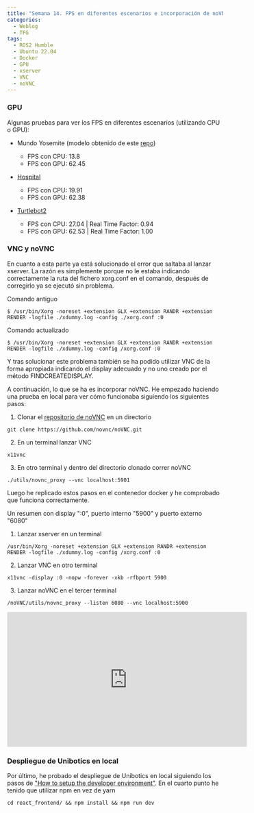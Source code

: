 ```yaml
---
title: "Semana 14. FPS en diferentes escenarios e incorporación de noVNC en el docker"
categories:
  - Weblog
  - TFG
tags:
  - ROS2 Humble
  - Ubuntu 22.04
  - Docker
  - GPU
  - xserver
  - VNC
  - noVNC
---
```


### GPU

Algunas pruebas para ver los FPS en diferentes escenarios (utilizando CPU o GPU):

* Mundo Yosemite (modelo obtenido de este [repo](https://github.com/chaolmu/gazebo_models_worlds_collection))
  * FPS con CPU: 13.8
  * FPS con GPU: 62.45

* [Hospital](https://github.com/RoboticsLabURJC/2021-tfg-carlos-caminero/tree/main/amazon_hospital)
  * FPS con CPU: 19.91
  * FPS con GPU: 62.38

* [Turtlebot2](https://github.com/RoboticsLabURJC/2021-tfg-carlos-caminero/tree/main/turtlebot2)
  * FPS con CPU: 27.04 | Real Time Factor: 0.94
  * FPS con GPU: 62.53 | Real Time Factor: 1.00


### VNC y noVNC

En cuanto a esta parte ya está solucionado el error que saltaba al lanzar xserver. La razón es simplemente porque no le estaba indicando correctamente la ruta del fichero xorg.conf en el comando, después de corregirlo ya se ejecutó sin problema.

Comando antiguo
~~~
$ /usr/bin/Xorg -noreset +extension GLX +extension RANDR +extension RENDER -logfile ./xdummy.log -config ./xorg.conf :0
~~~
Comando actualizado
~~~
$ /usr/bin/Xorg -noreset +extension GLX +extension RANDR +extension RENDER -logfile ./xdummy.log -config /xorg.conf :0
~~~

Y tras solucionar este problema también se ha podido utilizar VNC de la forma apropiada indicando el display adecuado y no uno creado por el método FINDCREATEDISPLAY.

A continuación, lo que se ha es incorporar noVNC. He empezado haciendo una prueba en local para ver cómo funcionaba siguiendo los siguientes pasos:
1. Clonar el [repositorio de noVNC](https://github.com/novnc/noVNC#browser-requirements) en un directorio
~~~
git clone https://github.com/novnc/noVNC.git
~~~
2. En un terminal lanzar VNC
~~~
x11vnc
~~~
3. En otro terminal y dentro del directorio clonado correr noVNC
~~~
./utils/novnc_proxy --vnc localhost:5901
~~~

Luego he replicado estos pasos en el contenedor docker y he comprobado que funciona correctamente.


Un resumen con display ":0", puerto interno "5900" y puerto externo "6080"

1. Lanzar xserver en un terminal
~~~
/usr/bin/Xorg -noreset +extension GLX +extension RANDR +extension RENDER -logfile ./xdummy.log -config /xorg.conf :0
~~~
2. Lanzar VNC en otro terminal
~~~
x11vnc -display :0 -nopw -forever -xkb -rfbport 5900
~~~
3. Lanzar noVNC en el tercer terminal
~~~
/noVNC/utils/novnc_proxy --listen 6080 --vnc localhost:5900
~~~

<p align="center">
<iframe width="560" height="315" src="https://www.youtube.com/embed/ckGV_QflitA" title="YouTube video player" frameborder="0" allow="accelerometer; autoplay; clipboard-write; encrypted-media; gyroscope; picture-in-picture; web-share" allowfullscreen></iframe>
</p>


### Despliegue de Unibotics en local

Por último, he probado el despliegue de Unibotics en local siguiendo los pasos de ["How to setup the developer environment"](https://github.com/JdeRobot/RoboticsAcademy/blob/master/docs/InstructionsForDevelopers.md). En el cuarto punto he tenido que utilizar npm en vez de yarn
~~~
cd react_frontend/ && npm install && npm run dev
~~~




